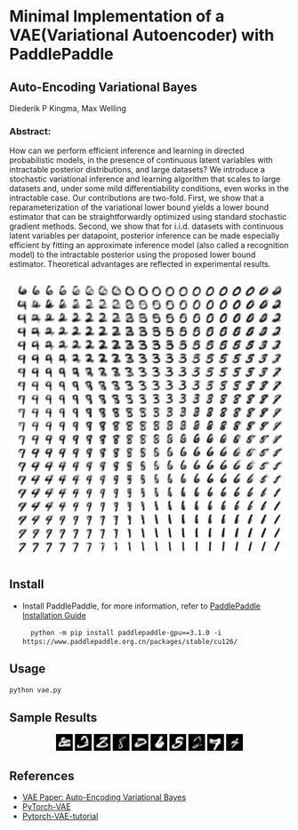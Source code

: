 # Minimal Implementation of a VAE(Variational Autoencoder) with PaddlePaddle


## Auto-Encoding Variational Bayes
Diederik P Kingma, Max Welling
### Abstract:
How can we perform efficient inference and learning in directed probabilistic models, in the presence of continuous latent variables with intractable posterior distributions, and large datasets? We introduce a stochastic variational inference and learning algorithm that scales to large datasets and, under some mild differentiability conditions, even works in the intractable case. Our contributions are two-fold. First, we show that a reparameterization of the variational lower bound yields a lower bound estimator that can be straightforwardly optimized using standard stochastic gradient methods. Second, we show that for i.i.d. datasets with continuous latent variables per datapoint, posterior inference can be made especially efficient by fitting an approximate inference model (also called a recognition model) to the intractable posterior using the proposed lower bound estimator. Theoretical advantages are reflected in experimental results.

<div align="center">
    <img src="docs/vae.png">
</div>

## Install

- Install PaddlePaddle, for more information, refer to [PaddlePaddle Installation Guide](https://www.paddlepaddle.org.cn/install/quick)


        python -m pip install paddlepaddle-gpu==3.1.0 -i https://www.paddlepaddle.org.cn/packages/stable/cu126/

## Usage

    python vae.py


## Sample Results

<div align="center">
    <img src="docs/generated_image_0.png" width="30">
    <img src="docs/generated_image_1.png" width="30">
    <img src="docs/generated_image_2.png" width="30">
    <img src="docs/generated_image_3.png" width="30">
    <img src="docs/generated_image_4.png" width="30">
    <img src="docs/generated_image_5.png" width="30">
    <img src="docs/generated_image_6.png" width="30">
    <img src="docs/generated_image_7.png" width="30">
    <img src="docs/generated_image_8.png" width="30">
    <img src="docs/generated_image_9.png" width="30">
</div>


## References
- [VAE Paper: Auto-Encoding Variational Bayes](https://arxiv.org/pdf/1312.6114)
- [PyTorch-VAE](https://github.com/AntixK/PyTorch-VAE)
- [Pytorch-VAE-tutorial](https://github.com/Jackson-Kang/Pytorch-VAE-tutorial)
